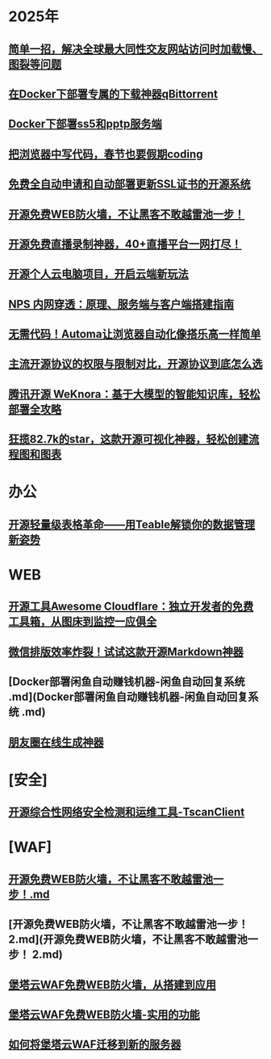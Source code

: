# 2025年

## [简单一招，解决全球最大同性交友网站访问时加载慢、图裂等问题](简单一招，解决全球最大同性交友网站访问时加载慢、图裂等问题.md)

## [在Docker下部署专属的下载神器qBittorrent](在Docker下部署专属的下载神器qBittorrent.md)

## [Docker下部署ss5和pptp服务端](Docker下部署ss5和pptp服务端.md)

## [把浏览器中写代码，春节也要假期coding](把浏览器中写代码，春节也要假期coding.md)

## [免费全自动申请和自动部署更新SSL证书的开源系统](免费全自动申请和自动部署更新SSL证书的开源系统.md)

## [开源免费WEB防火墙，不让黑客不敢越雷池一步！](开源免费WEB防火墙，不让黑客不敢越雷池一步！.md)

## [开源免费直播录制神器，40+直播平台一网打尽！](开源免费直播录制神器，40+直播平台一网打尽！.md)

## [开源个人云电脑项目，开启云端新玩法](开源个人云电脑项目，开启云端新玩法.md)

## [NPS 内网穿透：原理、服务端与客户端搭建指南](NPS内网穿透原理服务端与客户端搭建指南.md)

## [无需代码！Automa让浏览器自动化像搭乐高一样简单](Automa.md)

## [主流开源协议的权限与限制对比，开源协议到底怎么选](开源协议有哪些.md)

## [腾讯开源 WeKnora：基于大模型的智能知识库，轻松部署全攻略](腾讯开源WeKnora.md)

## [狂揽82.7k的star，这款开源可视化神器，轻松创建流程图和图表](1.开源画图-Mermaid.md)

# 办公

## [开源轻量级表格革命——用Teable解锁你的数据管理新姿势](Teable.md)

# WEB

## [开源工具Awesome Cloudflare：独立开发者的免费工具箱，从图床到监控一应俱全](Awesome-Cloudflare.md)

## [微信排版效率炸裂！试试这款开源Markdown神器](doocs-md.md)

## [Docker部署闲鱼自动赚钱机器-闲鱼自动回复系统 .md](Docker部署闲鱼自动赚钱机器-闲鱼自动回复系统 .md)

## [朋友圈在线生成神器](朋友圈在线生成神器.md)

# [安全]

## [开源综合性网络安全检测和运维工具-TscanClient](开源综合性网络安全检测和运维工具-TscanClient.md)



# [WAF]

## [开源免费WEB防火墙，不让黑客不敢越雷池一步！.md](开源免费WEB防火墙，不让黑客不敢越雷池一步！.md)

## [开源免费WEB防火墙，不让黑客不敢越雷池一步！ 2.md](开源免费WEB防火墙，不让黑客不敢越雷池一步！ 2.md)

## [堡塔云WAF免费WEB防火墙，从搭建到应用](堡塔云WAF免费WEB防火墙，从搭建到应用.md)

## [堡塔云WAF免费WEB防火墙-实用的功能](堡塔云WAF免费WEB防火墙-实用的功能.md)

## [如何将堡塔云WAF迁移到新的服务器](如何将堡塔云WAF迁移到新的服务器.md)

